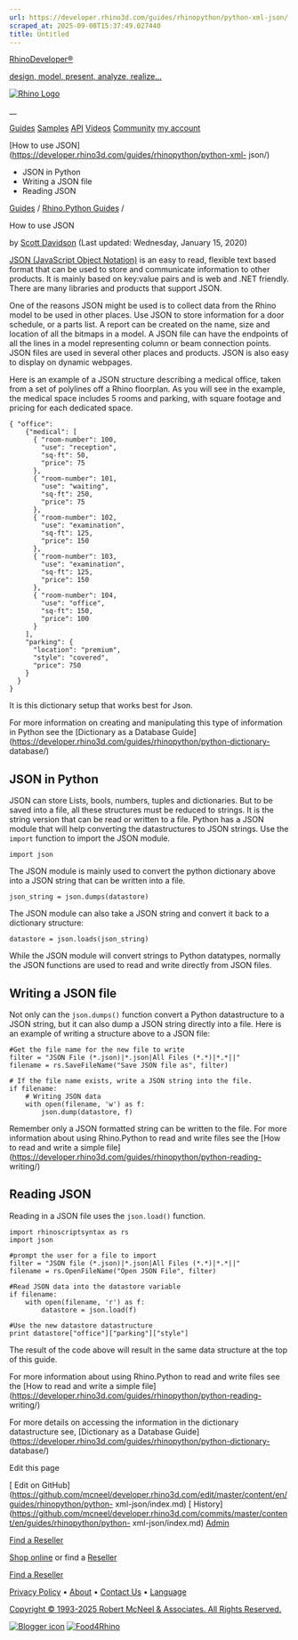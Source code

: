```yaml
---
url: https://developer.rhino3d.com/guides/rhinopython/python-xml-json/
scraped_at: 2025-09-08T15:37:49.027440
title: Untitled
---
```


[RhinoDeveloper®](/)

[design, model, present, analyze, realize...](/)

[![Rhino Logo](https://developer.rhino3d.com/images/rhinodevlogo.png)](/)

__

[Guides](https://developer.rhino3d.com/guides)
[Samples](https://developer.rhino3d.com/samples)
[API](https://developer.rhino3d.com/api)
[Videos](https://developer.rhino3d.com/videos)
[Community](https://discourse.mcneel.com/c/rhino-developer) [my account
](https://www.rhino3d.com/my-account/ "Manage your account, licenses, and
teams")

[How to use JSON](https://developer.rhino3d.com/guides/rhinopython/python-xml-
json/)

  * JSON in Python
  * Writing a JSON file
  * Reading JSON

[Guides](https://developer.rhino3d.com/en/guides/) / [Rhino.Python
Guides](https://developer.rhino3d.com/en/guides/rhinopython/) /

How to use JSON

by [Scott Davidson](https://discourse.mcneel.com/u/scottd/) (Last updated:
Wednesday, January 15, 2020)

[JSON (JavaScript Object Notation)](http://www.json.org/) is an easy to read,
flexible text based format that can be used to store and communicate
information to other products. It is mainly based on key:value pairs and is
web and .NET friendly. There are many libraries and products that support
JSON.

One of the reasons JSON might be used is to collect data from the Rhino model
to be used in other places. Use JSON to store information for a door schedule,
or a parts list. A report can be created on the name, size and location of all
the bitmaps in a model. A JSON file can have the endpoints of all the lines in
a model representing column or beam connection points. JSON files are used in
several other places and products. JSON is also easy to display on dynamic
webpages.

Here is an example of a JSON structure describing a medical office, taken from
a set of polylines off a Rhino floorplan. As you will see in the example, the
medical space includes 5 rooms and parking, with square footage and pricing
for each dedicated space.

    
    
    { "office": 
        {"medical": [
          { "room-number": 100,
            "use": "reception",
            "sq-ft": 50,
            "price": 75
          },
          { "room-number": 101,
            "use": "waiting",
            "sq-ft": 250,
            "price": 75
          },
          { "room-number": 102,
            "use": "examination",
            "sq-ft": 125,
            "price": 150
          },
          { "room-number": 103,
            "use": "examination",
            "sq-ft": 125,
            "price": 150
          },
          { "room-number": 104,
            "use": "office",
            "sq-ft": 150,
            "price": 100
          }
        ],
        "parking": {
          "location": "premium",
          "style": "covered",
          "price": 750
        }
      }
    } 
    

It is this dictionary setup that works best for Json.

For more information on creating and manipulating this type of information in
Python see the [Dictionary as a Database
Guide](https://developer.rhino3d.com/guides/rhinopython/python-dictionary-
database/)

## JSON in Python

JSON can store Lists, bools, numbers, tuples and dictionaries. But to be saved
into a file, all these structures must be reduced to strings. It is the string
version that can be read or written to a file. Python has a JSON module that
will help converting the datastructures to JSON strings. Use the `import`
function to import the JSON module.

    
    
    import json
    

The JSON module is mainly used to convert the python dictionary above into a
JSON string that can be written into a file.

    
    
    json_string = json.dumps(datastore)
    

The JSON module can also take a JSON string and convert it back to a
dictionary structure:

    
    
    datastore = json.loads(json_string)
    

While the JSON module will convert strings to Python datatypes, normally the
JSON functions are used to read and write directly from JSON files.

## Writing a JSON file

Not only can the `json.dumps()` function convert a Python datastructure to a
JSON string, but it can also dump a JSON string directly into a file. Here is
an example of writing a structure above to a JSON file:

    
    
    #Get the file name for the new file to write
    filter = "JSON File (*.json)|*.json|All Files (*.*)|*.*||"
    filename = rs.SaveFileName("Save JSON file as", filter)
    
    # If the file name exists, write a JSON string into the file.
    if filename:
        # Writing JSON data
        with open(filename, 'w') as f:
            json.dump(datastore, f)
    

Remember only a JSON formatted string can be written to the file. For more
information about using Rhino.Python to read and write files see the [How to
read and write a simple
file](https://developer.rhino3d.com/guides/rhinopython/python-reading-
writing/)

## Reading JSON

Reading in a JSON file uses the `json.load()` function.

    
    
    import rhinoscriptsyntax as rs
    import json
    
    #prompt the user for a file to import
    filter = "JSON file (*.json)|*.json|All Files (*.*)|*.*||"
    filename = rs.OpenFileName("Open JSON File", filter)
    
    #Read JSON data into the datastore variable
    if filename:
        with open(filename, 'r') as f:
            datastore = json.load(f)
    
    #Use the new datastore datastructure
    print datastore["office"]["parking"]["style"]
    

The result of the code above will result in the same data structure at the top
of this guide.

For more information about using Rhino.Python to read and write files see the
[How to read and write a simple
file](https://developer.rhino3d.com/guides/rhinopython/python-reading-
writing/)

For more details on accessing the information in the dictionary datastructure
see, [Dictionary as a Database
Guide](https://developer.rhino3d.com/guides/rhinopython/python-dictionary-
database/)

Edit this page

[ Edit on
GitHub](https://github.com/mcneel/developer.rhino3d.com/edit/master/content/en/guides/rhinopython/python-
xml-json/index.md) [
History](https://github.com/mcneel/developer.rhino3d.com/commits/master/content/en/guides/rhinopython/python-
xml-json/index.md) [ Admin](https://developer.rhino3d.com/admin)

[Find a Reseller](https://www.rhino3d.com/sales)

[Shop online](https://www.rhino3d.com/store) or find a
[Reseller](https://www.rhino3d.com/sales)

[Find a Reseller](https://www.rhino3d.com/sales)

[Privacy Policy](https://www.rhino3d.com/privacy) •
[About](https://www.rhino3d.com/mcneel/about) • [Contact
Us](https://www.rhino3d.com/mcneel/contact) • [
Language](https://www.rhino3d.com/language "Change to a different region or
language")

[Copyright © 1993-2025 Robert McNeel & Associates. All Rights
Reserved.](https://www.rhino3d.com/mcneel/about)

[](https://www.facebook.com/McNeelRhinoceros/)
[](https://twitter.com/bobmcneel) [](https://www.linkedin.com/groups/75313/)
[](https://www.youtube.com/user/RhinoGuide/videos) [](https://vimeo.com/rhino)
[![Blogger
icon](https://developer.rhino3d.com/images/blogger.svg)](http://blog.rhino3d.com/)
[![Food4Rhino](https://developer.rhino3d.com/images/f4r_icon_01.svg)](https://www.food4rhino.com)

